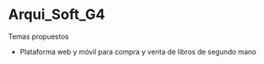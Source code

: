 # Arqui_Soft_G4

Temas propuestos
- Plataforma web y móvil para compra y venta de libros de segundo mano
